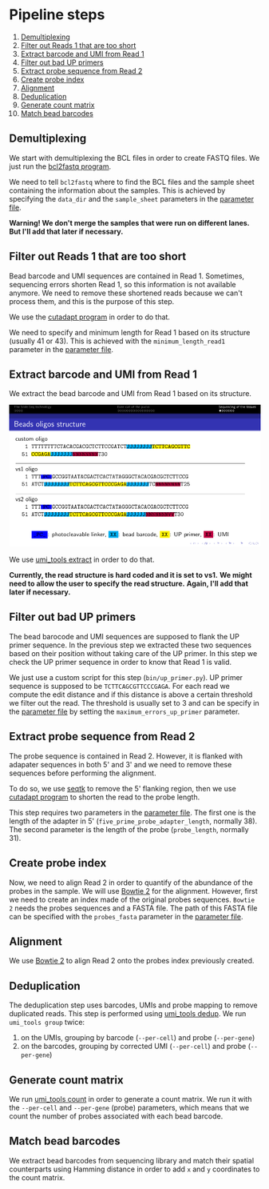
# Pipeline steps

1. [Demultiplexing](#demultiplexing)
2. [Filter out Reads 1 that are too short](#filter-out-reads-1-that-are-too-short)
3. [Extract barcode and UMI from Read 1](#extract-barcode-and-umi-from-read-1)
4. [Filter out bad UP primers](#filter-out-bad-up-primers)
5. [Extract probe sequence from Read 2](#extract-probe-sequence-from-read-2)
6. [Create probe index](#create-probe-index)
7. [Alignment](#alignment)
8. [Deduplication](#deduplication)
9. [Generate count matrix](#generate-count-matrix)
9. [Match bead barcodes](#match-bead-barcodes)

## Demultiplexing

We start with demultiplexing the BCL files in order to create FASTQ files.
We just run the [bcl2fastq program](https://support.illumina.com/sequencing/sequencing_software/bcl2fastq-conversion-software.html).

We need to tell `bcl2fastq` where to find the BCL files and the sample sheet containing the information about the samples.
This is achieved by specifying the `data_dir` and the `sample_sheet` parameters in the [parameter file](config.md).

**Warning! We don't merge the samples that were run on different lanes.**
**But I'll add that later if necessary.**

## Filter out Reads 1 that are too short

Bead barcode and UMI sequences are contained in Read 1.
Sometimes, sequencing errors shorten Read 1, so this information is not available anymore.
We need to remove these shortened reads because we can't process them, and this is the purpose of this step.

We use the [cutadapt program](https://cutadapt.readthedocs.io/en/stable/) in order to do that.

We need to specify and minimum length for Read 1 based on its structure (usually 41 or 43).
This is achieved with the `minimum_length_read1` parameter in the [parameter file](config.md).

## Extract barcode and UMI from Read 1

We extract the bead barcode and UMI from Read 1 based on its structure.

![Read 1](oligos.png)

We use [umi_tools extract](https://umi-tools.readthedocs.io/en/latest/reference/extract.html) in order to do that.

**Currently, the read structure is hard coded and it is set to vs1.**
**We might need to allow the user to specify the read structure.**
**Again, I'll add that later if necessary.**

## Filter out bad UP primers

The bead barocode and UMI sequences are supposed to flank the UP primer sequence.
In the previous step we extracted these two sequences based on their position without taking care of the UP primer.
In this step we check the UP primer sequence in order to know that Read 1 is valid.

We just use a custom script for this step (`bin/up_primer.py`).
UP primer sequence is supposed to be `TCTTCAGCGTTCCCGAGA`.
For each read we compute the edit distance and if this distance is above a certain threshold we filter out the read.
The threshold is usually set to 3 and can be specify in the [parameter file](config.md) by setting the `maximum_errors_up_primer` parameter.

## Extract probe sequence from Read 2

The probe sequence is contained in Read 2.
However, it is flanked with adapater sequences in both 5' and 3' and we need to remove these sequences before performing the alignment.

To do so, we use [seqtk](https://github.com/lh3/seqtk) to remove the 5' flanking region, then we use [cutadapt program](https://cutadapt.readthedocs.io/en/stable/) to shorten the read to the probe length.

This step requires two parameters in the [parameter file](config.md).
The first one is the length of the adapter in 5' (`five_prime_probe_adapter_length`, normally 38).
The second parameter is the length of the probe (`probe_length`, normally 31).

## Create probe index

Now, we need to align Read 2 in order to quantify of the abundance of the probes in the sample.
We will use [Bowtie 2](http://bowtie-bio.sourceforge.net/bowtie2/manual.shtml) for the alignment.
However, first we need to create an index made of the original probes sequences.
`Bowtie 2` needs the probes sequences and a FASTA file.
The path of this FASTA file can be specified with the `probes_fasta` parameter in the [parameter file](config.md).

## Alignment

We use [Bowtie 2](http://bowtie-bio.sourceforge.net/bowtie2/manual.shtml) to align Read 2 onto the probes index previously created.

## Deduplication

The deduplication step uses barcodes, UMIs and probe mapping to remove duplicated reads.
This step is performed using [umi_tools dedup](https://umi-tools.readthedocs.io/en/latest/reference/group.html).
We run `umi_tools group` twice:

 1. on the UMIs, grouping by barcode (`--per-cell`) and probe (`--per-gene`)
 2. on the barcodes, grouping by corrected UMI (`--per-cell`) and probe (`--per-gene`)

## Generate count matrix

We run [umi_tools count](https://umi-tools.readthedocs.io/en/latest/reference/count.html) in order to generate a count matrix.
We run it with the `--per-cell` and `--per-gene` (probe) parameters, which means that we count the number of probes associated with each bead barcode.

## Match bead barcodes

We extract bead barcodes from sequencing library and match their spatial counterparts using Hamming distance in order to add `x` and `y` coordinates to the count matrix.

